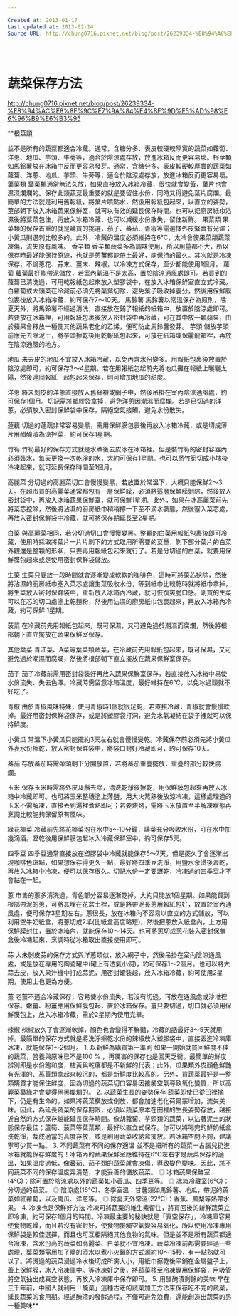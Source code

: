 ```yaml
---

Created at: 2013-01-17
Last updated at: 2013-02-14
Source URL: http://chung0716.pixnet.net/blog/post/26239334-%E8%94%AC%E8%8F%9C%E7%9A%84%E4%BF%9D%E5%AD%98%E6%96%B9%E6%B3%95


---
```


# 蔬菜保存方法


<http://chung0716.pixnet.net/blog/post/26239334-%E8%94%AC%E8%8F%9C%E7%9A%84%E4%BF%9D%E5%AD%98%E6%96%B9%E6%B3%95>

**根莖類
 
並不是所有的蔬菜都適合冷藏。通常，含糖分多、表皮較硬較厚實的蔬菜如蘿蔔、洋蔥、地瓜、芋頭、牛蒡等，適合於陰涼處存放，放進冰箱反而更容易壞。根莖類如馬鈴薯放在冰箱中反而更容易發芽。通常，含糖分多、表皮較硬較厚實的蔬菜如蘿蔔、洋蔥、地瓜、芋頭、牛蒡等，適合於陰涼處存放，放進冰箱反而更容易壞。
葉菜類
葉菜類通常無法久放，如果直接放入冰箱冷藏，很快就會變黃，葉片也會濕濕爛爛的。保存此類蔬菜最重要的就是要留住水份，同時又得避免葉片腐爛。最簡單的方法就是利用舊報紙，將葉片噴點水，然後用報紙包起來，以直立的姿勢，莖部朝下放入冰箱蔬果保鮮室，就可以有效的延長保存時間。也可以把廚房紙巾沾濕後將葉菜包住，再放入冰箱冷藏，也可以減緩水份散失，留住新鮮。
果菜類
果菜類的保存首重的就是購買的挑選，茄子、蕃茄、青椒等需選擇外皮緊實有光澤；小黃瓜則選刺比較多的。此外，冷藏的溫度必須維持在6℃，太冷會使果菜類蔬菜凍傷，流失原有風味。
香辛類
香辛類蔬菜多為調味使用，所以用量都不大，所以保存時最好能保持原貌，也就是蔥薑都能帶土最好，能保持的最久。其次就是冷凍保存，不論蔥花、蒜末、薑末、辣椒，以冷凍方式保存，至少都能使用1個月。
蘿蔔
蘿蔔最好能帶泥儲放，若室內氣溫不是太高，置於陰涼通風處即可。若買到的蘿蔔已清洗過，可用乾報紙包起來放入塑膠袋中，在放入冰箱保鮮室直立式冷藏。白蘿蔔或大頭菜在冷藏前必須先將菜葉切除，避免葉子吸收掉養分，然後用保鮮膜包裹後放入冰箱冷藏，約可保存7～10天。
馬鈴薯
馬鈴薯以常溫保存為原則，除夏天外，將馬鈴薯不經過清洗，直接放在鋪了報紙的紙箱中，放置於陰涼處即可。若要放在冰箱裡，可用報紙包裹後放入密封袋中再冷藏，可在其中放一顆蘋果，由於蘋果會釋放一種使其他蔬果老化的乙烯，便可防止馬鈴薯發芽。
芋頭
儲放芋頭前應先去除泥土，將芋頭擦乾後用乾報紙包起來，可放在紙箱或保麗龍箱裡，再放在陰涼通風的地方。
 
地瓜
未去皮的地瓜不宜放入冰箱冷藏，以免內含水份變多。用報紙包裹後放置於陰涼處即可，約可保存3～4星期。若在用報紙包起前先將地瓜攤在報紙上曬曬太陽，然後連同報紙一起包起來保存，則可增加地瓜的甜度。
 
洋蔥
將未剝皮的洋蔥直接放入舊絲襪或網子中，然後吊掛在室內陰涼通風處，約可保存1個月。切記需將塑膠袋拿掉，避免洋蔥因潮濕而腐爛。若是已切過的洋蔥，必須放入密封保鮮袋中保存，隔絕空氣接觸，避免水份散失。
 
蓮藕
切過的蓮藕非常容易變黑，需用保鮮膜包裹後再放入冰箱冷藏，或是切成薄片用醋醃漬為涼拌菜，約可保存1星期。
 
竹筍 
竹筍最好的保存方式就是水煮後去皮冰在冰箱裡。但是裝竹筍的密封容器內必須裝水，每天更換一次乾淨的水，大約可保存1星期。也可以將竹筍切成小塊後冷凍起來，就可延長保存時間至1個月。
 
高麗菜
分切過的高麗菜切口會慢慢變黑，若放置於常溫下，大概只能保鮮2～3天。在超市買的高麗菜通常都包有一層保鮮膜，必須將這層保鮮膜剝除，然後放入密封袋中，再放入冰箱蔬果保鮮室，就可保鮮1星期。此外，如果在冰高麗菜前先將菜芯挖除，然後將沾濕的廚房紙巾稍稍擰一下至不滴水裝態，然後塞入菜芯處，再放入密封保鮮袋中冷藏，就可將保存期延長至2星期。 
 
白菜
與高麗菜相同，若分切過切口會慢慢變黑。整顆的白菜用報紙包裹後即可冷藏，使用時採取將葉片一片片剝下的方式取用所需要的菜量，剝下部分葉片的白菜外觀還是整顆的形狀，只要再用報紙包起來就行了。若是分切過的白菜，就要用保鮮膜包起來或是使用密封保鮮袋儲放。 
 
生菜
生菜只要放一段時間就會逐漸變成軟軟的咖啡色，這時可將菜芯挖除，然後將沾濕的廚房紙巾塞入菜芯處讓生菜吸收水份，等到紙巾比較乾時就將紙巾拿掉，將生菜放入密封保鮮袋中，重新放入冰箱內冷藏，就可恢復爽脆口感。剛買的生菜可以在芯的切口處塗上乾麵粉，然後用沾濕的廚房紙巾包裹起來，再放入冰箱內冷藏，約可保鮮 1星期。
 
菠菜
在冷藏前先用報紙包起來，既可保濕，又可避免過於潮濕而腐爛，然後將根部朝下直立擺放在蔬果保鮮室保存。
 
其他葉菜 
青江菜、A菜等葉菜類蔬菜，在冷藏前先用報紙包起來，既可保濕，又可避免過於潮濕而腐爛，然後將根部朝下直立擺放在蔬果保鮮室保存。
 
茄子
茄子冷藏前需用密封袋裝好再放入蔬果保鮮室保存，若直接放入冰箱中易使水份流失、失去色澤。冷藏時需留意冰箱溫度，最好維持在6℃，以免冰過頭就不好吃了。
 
青椒
由於青椒風味特殊，使用青椒時1個就很足夠，若直接冷藏，青椒就會慢慢軟掉。最好用密封保鮮袋保存，或是將塑膠袋打洞，避免水氣凝結在袋子裡就可以保持鮮度。
 
小黃瓜
常溫下小黃瓜只能擺約3天左右就會慢慢變乾。冷藏保存前必須先將小黃瓜外表水份擦乾，放入密封保鮮袋中，將袋口封好冷藏即可，約可保存10天。
 
蕃茄
存放蕃茄時需蒂頭朝下分開放置，若將蕃茄重疊擺放，重疊的部分較快腐爛。
 
玉米
保存玉米時需將外皮及鬚去除，清洗乾淨後擦乾，用保鮮膜包起來再放入冰箱中冷藏即可。也可將玉米整穗塗上薄鹽，用大火蒸熟後放涼冷凍，這樣處理過的玉米不需解凍，直接丟到湯裡煮熟即可；若要烘烤，需將玉米放置至半解凍狀態再烹調比較能夠保留原有風味。 
 
綠花椰菜
冷藏前先將花椰菜泡在水中5～10分鐘，讓菜充分吸收水份，可在水中加幾滴酒。瀝乾後用保鮮膜包起冰入冷藏保鮮室中，約可保存5天。
 
四季豆 
四季豆通常直接放在塑膠袋中冷藏就能保存5～7天，但是擺久了會逐漸出現咖啡色斑點，如果想保存得更久一點，最好將四季豆洗淨，用鹽水汆燙後瀝乾，再放入冰箱中冷凍，便可以保存很久。切記水份一定要瀝乾，冷凍過的四季豆才不會黏在一起。 
 
蔥
市售的蔥多清洗過，青色部分容易逐漸乾掉，大約只能放1個星期。如果能買到根部帶泥的蔥，可將其埋在花盆土裡，或是將帶泥長蔥用報紙包好，放置於室內通風處，便可保存3星期左右。蔥很長，放在冰箱內不容易以直立的方式儲放，可以利用空牛奶紙盒，將蔥切成2半(比紙盒高度略短)，然後把蔥放入紙盒內，上方用保鮮膜封住，置於冰箱內，就能保存10～14天。也可將蔥切成蔥花裝入密封保鮮盒後冷凍起來，烹調時從冰箱取出直接使用即可。
 
蒜
大未剝皮蒜的保存方式與洋蔥類似，放入網子中，然後吊掛在室內陰涼通風處，或是放在專用的陶瓷罐中(罐上有透氣小洞)，約可保存1～2個月。也可以將大蒜去皮，放入果汁機中打成蒜泥，用密封罐裝起，放入冰箱冷藏，約可使用2星期，使用上也更為方便。
 
薑
老薑不適合冷藏保存，容易使水份流失，若沒有切過，可放在通風處或沙堆裡保存。嫩薑、粉薑應用保鮮膜包起，置於冰箱保存。薑只要切過，切口就必須用保鮮膜包上，放入冰箱冷藏，需於2星期內使用完畢。
 
辣椒 
辣椒放久了會逐漸軟掉，顏色也會變得不鮮豔，冷藏的話最好3～5天就用掉。最簡單的保存方式就是將洗淨擦乾水份的辣椒放入塑膠袋中，直接丟進冷凍庫冰凍，就能保存1～2個月。
1\. 以新鮮為購買第一準則
如果一開始就買回鮮度不佳的蔬菜，營養與原味已不是100 % ，再厲害的保存也是回天乏術。最簡單的鮮度辨別即是水份飽和度，枯黃與乾癟都是不新鮮的代表；此外，瓜果類外皮顏色鮮艷有光澤的、萵苣類拿起來較沉的，都是新鮮度比較高的。另外，買蔬菜最好是一整顆購買才能保住鮮度，因為切過的蔬菜切口容易因接觸空氣導致氧化變質，所以高麗菜葉緣才會變得黑黑爛爛的。
2\. 以蔬菜生長的姿勢保存
蔬菜即使已從田裡摘下，仍是有生命的。如果將蔬菜橫放或倒放，都會加速老化荷爾蒙增加，流失美味。因此，為延長蔬菜的保存期限，必須以蔬菜原本在田裡的生長姿勢存放，越接近自然的方式保存越能延長保存時間。像胡蘿蔔、芋頭類的蔬菜，以沾著泥土的狀態保存最佳；蘆筍、菠菜等葉菜類，最好以直立式保存。你可以將喝完的鮮奶紙盒洗乾淨，裁成適當的高度存放，或是利用蔬菜收納盒擺放。若冰箱空間不夠，建議寧可少買一點。
3\. 不同蔬菜有不同的保存適溫
並不是把所有的蔬菜一古腦兒扔進冰箱就能保存鮮度的！冰箱內的蔬果保鮮室應維持在6℃左右才是蔬菜保存的適溫，如果溫度過低，像蕃茄、茄子類的蔬菜就會凍傷，導致變色變味。因此，將不同蔬菜不同的保存溫度弄清楚，才能妥善的儲放蔬菜。
◎ 冰箱蔬果保鮮室(4℃)：除可置於陰涼處以外的蔬菜如小黃瓜、四季豆等。
◎ 冰箱冷藏室(6℃)：分切過的蔬菜。
◎ 陰涼處(16℃)、冬季室溫：甘薯類如馬鈴薯、地瓜，帶泥的蔬菜如紅蘿蔔，以及南瓜、洋蔥等。
◎ 除夏天外常溫(22℃)：香蕉、鳳梨等熱帶水果。
4\. 冷凍也是保鮮好方法
冷凍可將蔬菜的維生素留住，將買回後的新鮮蔬菜立即冷凍，約可保存1個月的時間。冷凍最主要的秘訣就是「真空保存」，冷凍庫容易使食物乾燥，而且若沒有密封好，使食物接觸空氣變容易氧化，所以使用冷凍專用保鮮袋是較佳選擇，而且也可互相隔絕其他食物的氣味。但是並不是所有蔬菜都適合冷凍，含水份高的蔬菜如高麗菜、白菜就不宜冷凍。蔬菜冷凍前都需要經過一些處理，葉菜類需用加了鹽的滾水以煮小火鍋的方式涮約10～15秒，有一點熟就可以了。將燙過的蔬菜浸過冷水後切成所需大小，用紙巾擦乾後平鋪在金屬盤子上，蓋上保鮮膜，冰入冷凍庫中。等冰凍好之後，將蔬菜移至冷凍專用保鮮袋，用吸管將空氣抽出成真空狀態，再放入冷凍庫中保存即可。
5\. 用醋醃漬剩餘的美味
早在三千年前，中國人就利用「醃菜」這種古老的蔬菜加工方法來保存吃不完的蔬菜，延長蔬菜的食用期。經過醃漬的發酵過程，不僅可避免浪費，還能創造出蔬菜的另一種美味**

